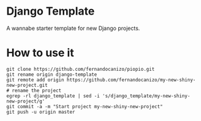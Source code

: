# Django Template

A wannabe starter template for new Django projects.


# How to use it

```
git clone https://github.com/fernandocanizo/piopio.git
git rename origin django-template
git remote add origin https://github.com/fernandocanizo/my-new-shiny-new-project.git
# rename the project
egrep -rl django_template | sed -i 's/django_template/my-new-shiny-new-project/g'
git commit -a -m "Start project my-new-shiny-new-project"
git push -u origin master
```
